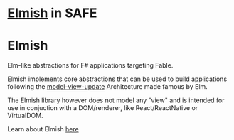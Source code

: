 # [Elmish](https://fable-elmish.github.io/elmish/) in SAFE

# Elmish
Elm-like abstractions for F# applications targeting Fable.  

Elmish implements core abstractions that can be used to build applications following the [model-view-update](https://www.elm-tutorial.org/en/02-elm-arch/cover.html) Architecture made famous by Elm. 

The Elmish library however does not model any "view" and is intended for use in conjuction with a DOM/renderer, like React/ReactNative or VirtualDOM.  

Learn about Elmish [here](https://fable-elmish.github.io/elmish/)
